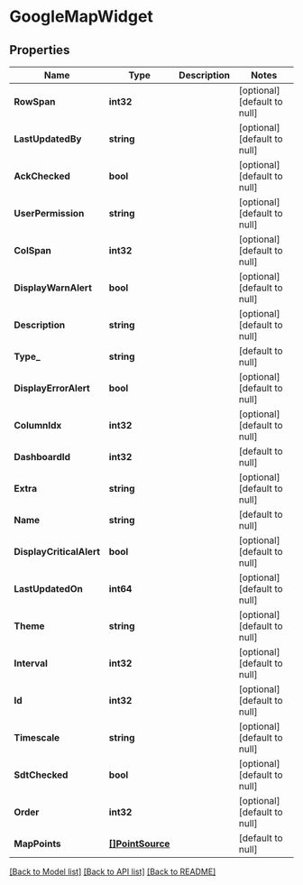 # GoogleMapWidget

## Properties
Name | Type | Description | Notes
------------ | ------------- | ------------- | -------------
**RowSpan** | **int32** |  | [optional] [default to null]
**LastUpdatedBy** | **string** |  | [optional] [default to null]
**AckChecked** | **bool** |  | [optional] [default to null]
**UserPermission** | **string** |  | [optional] [default to null]
**ColSpan** | **int32** |  | [optional] [default to null]
**DisplayWarnAlert** | **bool** |  | [optional] [default to null]
**Description** | **string** |  | [optional] [default to null]
**Type_** | **string** |  | [default to null]
**DisplayErrorAlert** | **bool** |  | [optional] [default to null]
**ColumnIdx** | **int32** |  | [optional] [default to null]
**DashboardId** | **int32** |  | [default to null]
**Extra** | **string** |  | [optional] [default to null]
**Name** | **string** |  | [default to null]
**DisplayCriticalAlert** | **bool** |  | [optional] [default to null]
**LastUpdatedOn** | **int64** |  | [optional] [default to null]
**Theme** | **string** |  | [optional] [default to null]
**Interval** | **int32** |  | [optional] [default to null]
**Id** | **int32** |  | [optional] [default to null]
**Timescale** | **string** |  | [optional] [default to null]
**SdtChecked** | **bool** |  | [optional] [default to null]
**Order** | **int32** |  | [optional] [default to null]
**MapPoints** | [**[]PointSource**](PointSource.md) |  | [default to null]

[[Back to Model list]](../README.md#documentation-for-models) [[Back to API list]](../README.md#documentation-for-api-endpoints) [[Back to README]](../README.md)


